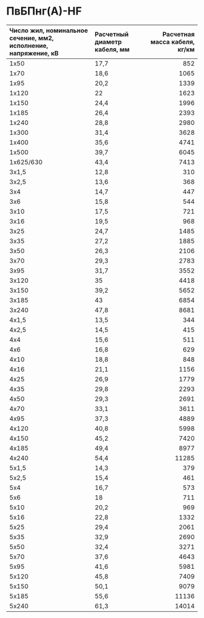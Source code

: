 # ПвБПнг(А)-HF

| Число жил, номинальное сечение, мм2, исполнение, напряжение, кВ   | Расчетный диаметр кабеля, мм   |   Расчетная масса кабеля, кг/км |
|:------------------------------------------------------------------|:-------------------------------|--------------------------------:|
| 1х50                                                              | 17,7                           |                             852 |
| 1х70                                                              | 18,6                           |                            1065 |
| 1х95                                                              | 20,2                           |                            1339 |
| 1х120                                                             | 22                             |                            1623 |
| 1х150                                                             | 24,4                           |                            1996 |
| 1х185                                                             | 26,4                           |                            2393 |
| 1х240                                                             | 28,8                           |                            2980 |
| 1х300                                                             | 31,4                           |                            3628 |
| 1х400                                                             | 35,6                           |                            4741 |
| 1х500                                                             | 39,7                           |                            6045 |
| 1х625/630                                                         | 43,4                           |                            7413 |
| 3х1,5                                                             | 12,8                           |                             310 |
| 3х2,5                                                             | 13,6                           |                             368 |
| 3х4                                                               | 14,7                           |                             447 |
| 3х6                                                               | 15,8                           |                             544 |
| 3х10                                                              | 17,5                           |                             721 |
| 3х16                                                              | 19,5                           |                             968 |
| 3х25                                                              | 24,7                           |                            1485 |
| 3х35                                                              | 27,2                           |                            1885 |
| 3х50                                                              | 26,3                           |                            2106 |
| 3х70                                                              | 29,3                           |                            2783 |
| 3х95                                                              | 31,7                           |                            3552 |
| 3х120                                                             | 35                             |                            4418 |
| 3х150                                                             | 39,2                           |                            5652 |
| 3х185                                                             | 43                             |                            6854 |
| 3х240                                                             | 47,8                           |                            8681 |
| 4х1,5                                                             | 13,5                           |                             344 |
| 4х2,5                                                             | 14,5                           |                             415 |
| 4х4                                                               | 15,6                           |                             511 |
| 4х6                                                               | 16,8                           |                             629 |
| 4х10                                                              | 18,8                           |                             848 |
| 4х16                                                              | 21,1                           |                            1156 |
| 4х25                                                              | 26,9                           |                            1779 |
| 4х35                                                              | 29,8                           |                            2293 |
| 4х50                                                              | 29,3                           |                            2691 |
| 4х70                                                              | 33,1                           |                            3611 |
| 4х95                                                              | 37,3                           |                            4889 |
| 4х120                                                             | 40,8                           |                            5998 |
| 4х150                                                             | 45,2                           |                            7420 |
| 4х185                                                             | 49,4                           |                            8977 |
| 4х240                                                             | 54,4                           |                           11285 |
| 5х1,5                                                             | 14,3                           |                             379 |
| 5х2,5                                                             | 15,4                           |                             461 |
| 5х4                                                               | 16,7                           |                             573 |
| 5х6                                                               | 18                             |                             711 |
| 5х10                                                              | 20,2                           |                             969 |
| 5х16                                                              | 22,8                           |                            1332 |
| 5х25                                                              | 29,4                           |                            2061 |
| 5х35                                                              | 32,9                           |                            2690 |
| 5х50                                                              | 32,4                           |                            3271 |
| 5х70                                                              | 37,6                           |                            4643 |
| 5х95                                                              | 41,6                           |                            5981 |
| 5х120                                                             | 45,8                           |                            7409 |
| 5х150                                                             | 50,1                           |                            9079 |
| 5х185                                                             | 55,6                           |                           11136 |
| 5х240                                                             | 61,3                           |                           14014 |